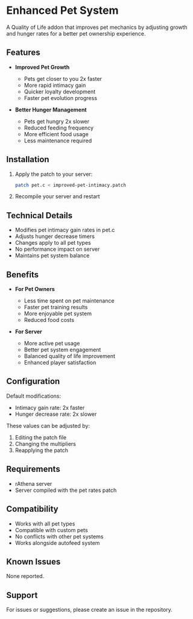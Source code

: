 # Enhanced Pet System

A Quality of Life addon that improves pet mechanics by adjusting growth and hunger rates for a better pet ownership experience.

## Features

- **Improved Pet Growth**
  - Pets get closer to you 2x faster
  - More rapid intimacy gain
  - Quicker loyalty development
  - Faster pet evolution progress

- **Better Hunger Management**
  - Pets get hungry 2x slower
  - Reduced feeding frequency
  - More efficient food usage
  - Less maintenance required

## Installation

1. Apply the patch to your server:
   ```bash
   patch pet.c < improved-pet-intimacy.patch
   ```

2. Recompile your server and restart

## Technical Details

- Modifies pet intimacy gain rates in pet.c
- Adjusts hunger decrease timers
- Changes apply to all pet types
- No performance impact on server
- Maintains pet system balance

## Benefits

- **For Pet Owners**
  - Less time spent on pet maintenance
  - Faster pet training results
  - More enjoyable pet system
  - Reduced food costs

- **For Server**
  - More active pet usage
  - Better pet system engagement
  - Balanced quality of life improvement
  - Enhanced player satisfaction

## Configuration

Default modifications:
- Intimacy gain rate: 2x faster
- Hunger decrease rate: 2x slower

These values can be adjusted by:
1. Editing the patch file
2. Changing the multipliers
3. Reapplying the patch

## Requirements

- rAthena server
- Server compiled with the pet rates patch

## Compatibility

- Works with all pet types
- Compatible with custom pets
- No conflicts with other pet systems
- Works alongside autofeed system

## Known Issues

None reported.

## Support

For issues or suggestions, please create an issue in the repository. 
